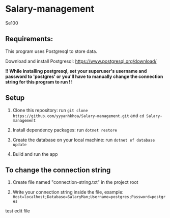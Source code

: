 # Salary-management
Se100


## Requirements:
This program uses Postgresql to store data.

Download and install Postgresql: https://www.postgresql.org/download/ 

**!! While installing postgresql, set your superuser's username and password to 'postgres' or you'll have to manually change the connection string for this program to run !!**

## Setup
1. Clone this repository: run `git clone https://github.com/yyyanhkhoa/Salary-management.git` and `cd Salary-management`

2. Install dependency packages: run `dotnet restore`

3. Create the database on your local machine: run `dotnet ef database update`

4. Build and run the app

## To change the connection string
1. Create file named "connection-string.txt" in the project root

2. Write your connection string inside the file, example: `Host=localhost;Database=SalaryMan;Username=postgres;Password=postgres`

test edit file
